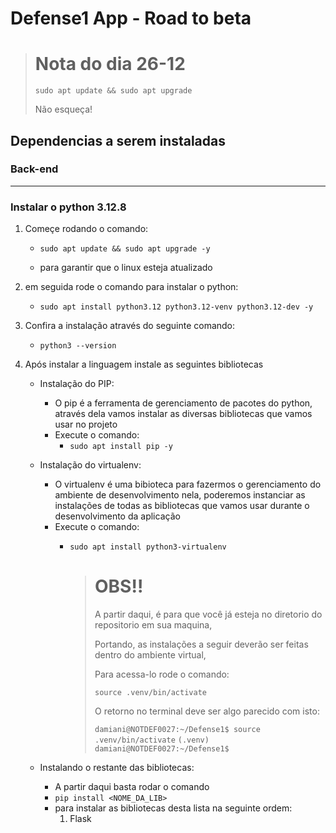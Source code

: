 # Defense1 App - Road to beta

> # Nota do dia 26-12
> 
> `sudo apt update && sudo apt upgrade`
> 
> Não esqueça!

## Dependencias a serem instaladas

### Back-end

---

### Instalar o python 3.12.8

1. Começe rodando o comando:

	- `sudo apt update && sudo apt upgrade -y`

	- para garantir que o linux esteja atualizado

2. em seguida rode o comando para instalar o python:

	- `sudo apt install python3.12 python3.12-venv python3.12-dev -y`

3. Confira a instalação através do seguinte comando:

	- `python3 --version`

4. Após instalar a linguagem instale as seguintes bibliotecas

	- Instalação do PIP:

		- O pip é a ferramenta de gerenciamento de pacotes do python, através dela vamos instalar as diversas bibliotecas que vamos usar no projeto
		- Execute o comando:
			- `sudo apt install pip -y`

	- Instalação do virtualenv:

		- O virtualenv é uma bibioteca para fazermos o gerenciamento do ambiente de desenvolvimento nela, poderemos instanciar as instalações de todas as bibliotecas que vamos usar durante o desenvolvimento da aplicação
		- Execute o comando:
			- `sudo apt install python3-virtualenv`

				> # OBS!!
				>	
				> A partir daqui, é para que você já esteja no diretorio do repositorio em sua maquina,
				>
				> Portando, as instalações a seguir deverão ser feitas dentro do ambiente virtual,
				>
				> Para acessa-lo rode o comando:
				>
				> 	`source .venv/bin/activate`
				>
				> O retorno no terminal deve ser algo parecido com isto:
				>
				> 	`damiani@NOTDEF0027:~/Defense1$ source .venv/bin/activate`
 				> 	`(.venv) damiani@NOTDEF0027:~/Defense1$`

	- Instalando o restante das bibliotecas:

		- A partir daqui basta rodar o comando
		- `pip install <NOME_DA_LIB>`
		- para instalar as bibliotecas desta lista na seguinte ordem:
			1. Flask
